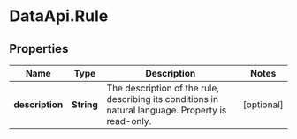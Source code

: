 # DataApi.Rule

## Properties

Name | Type | Description | Notes
------------ | ------------- | ------------- | -------------
**description** | **String** | The description of the rule, describing its conditions in natural language. Property is read-only. | [optional] 


